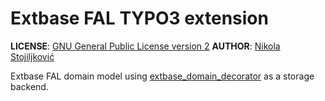 Extbase FAL TYPO3 extension
===========================

**LICENSE**: [GNU General Public License version 2](https://www.gnu.org/licenses/gpl-2.0.html) 
**AUTHOR**: [Nikola Stojiljković](http://www.nikolastojiljkovic.com)

Extbase FAL domain model using [extbase_domain_decorator](https://github.com/nstojiljkovic/extbase_domain_decorator) as a storage backend.